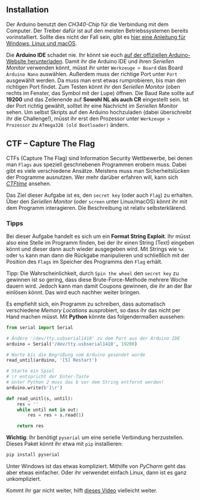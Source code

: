 ## Installation

Der Arduino benutzt den *CH340-Chip* für die Verbindung mit dem Computer.
Der Treiber dafür ist auf den meisten Betriebssystemen bereits vorinstalliert. Sollte dies nicht der Fall sein, gibt es [hier eine Anleitung für Windows, Linux und macOS](https://www.makershop.de/ch340-341-usb-installieren/).


Die **Arduino IDE** schadet nie. Ihr könnt sie euch [auf der offiziellen Arduino-Website herunterladen](https://www.arduino.cc/en/Main/Software).
Damit ihr die Arduino IDE und ihren *Seriellen Monitor* verwenden könnt, müsst ihr unter `Werkzeuge > Board` das Board `Arduino Nano` auswählen. Außerdem muss der richtige Port unter `Port` ausgewählt werden. Da muss man erst etwas rumprobieren, bis man den richtigen Port findet. Zum Testen könnt ihr den *Seriellen Monitor* (oben rechts im Fenster, das Symbol mit der Lupe) öffnen. Die Baud Rate sollte auf **19200** und das Zeilenende auf **Sowohl NL als auch CR** eingestellt sein. Ist der Port richtig gewählt, solltet ihr eine Nachricht im *Seriellen Monitor* sehen. Um selbst Skripts auf den Arduino hochzuladen (dabei überschreibt ihr die Challenge!), müsst ihr erst den Prozessor unter `Werkzeuge > Prozessor` zu `ATmega328 (old Bootloader)` ändern.

## CTF – Capture The Flag

CTFs (Capture The Flag) sind Information Security Wettbewerbe, bei denen man `Flags` aus speziell geschriebenen Programmen erobern muss. Dabei gibt es viele verschiedene Ansätze. Meistens muss man Sicherheitslücken der Programme ausnutzen. Wer mehr darüber erfahren will, kann sich [*CTFtime*](https://ctftime.org/) ansehen.


Das Ziel dieser Aufgabe ist es, den `secret key` (oder auch `Flag`) zu erhalten. Über den *Seriellen Monitor* (oder `screen` unter Linux/macOS) könnt ihr mit dem Programm interagieren. Die Beschreibung ist relativ selbsterklärend.


### Tipps

Bei dieser Aufgabe handelt es sich um ein **Format String Exploit**. Ihr müsst also eine Stelle im Programm finden, bei der ihr einen String (Text) eingeben könnt und dieser dann auch wieder ausgegeben wird. Mit Strings wie `%x` oder `%s` kann man dann die Rückgabe manipulieren und schließlich mit der Position des `Flags` im Speicher des Programms den `Flag` erhält.


Tipp: Die Wahrscheinlichkeit, durch `Spin the wheel` den `secret key` zu gewinnen ist so gering, dass diese Brute-Force-Methode mehrere Woche dauern wird. Jedoch kann man damit Coupons gewinnen, die ihr an der Bar einlösen könnt. Das wird euch nachher weiter bringen.


Es empfiehlt sich, ein Programm zu schreiben, dass automatisch verschiedene *Memory Locations* ausprobiert, so dass ihr das nicht per Hand machen müsst. 
Mit **Python** könnte das folgendermaßen aussehen:
```python
from serial import Serial

# Ändere '/dev/tty.usbserial1410' zu dem Port aus der Arduino IDE
arduino = Serial('/dev/tty.usbserial1410', 19200)

# Warte bis die Begrüßung vom Arduino gesendet wurde
read_until(arduino, '[5] Restart')

# Starte ein Spiel
# \r entspricht der Enter-Taste
# Unter Python 2 muss das b vor dem String entfernt werden!
arduino.write(b'1\r')

def read_unitl(s, until):
    res = ''
    while until not in out:
        res = res + s.read(1)

    return res
```
**Wichtig**: Ihr benötigt `pyserial` um eine serielle Verbindung herzustellen. Dieses Paket könnt ihr etwa mit `pip` installieren:
```bash
pip install pyserial
```
Unter Windows ist das etwas kompliziert. Mithilfe von *PyCharm* geht das aber etwas einfacher. Oder ihr verwendet einfach Linux, dann ist es ganz unkompliziert.


Kommt ihr gar nicht weiter, hilft [dieses Video](https://www.youtube.com/watch?v=fRgNtGXDMlY) vielleicht weiter.